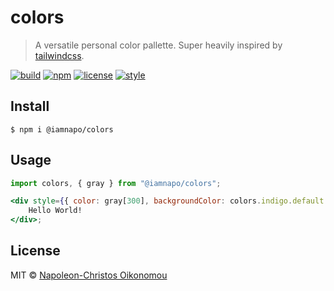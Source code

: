 # colors

> A versatile personal color pallette. Super heavily inspired by [tailwindcss](https://tailwindcss.com/).

[![build](https://img.shields.io/github/workflow/status/iamnapo/colors/Install%20%26%20test?style=for-the-badge&logo=github&label=)](https://github.com/iamnapo/colors/actions) [![npm](https://img.shields.io/npm/v/@iamnapo/colors.svg?style=for-the-badge&logo=npm&label=)](https://www.npmjs.com/package/@iamnapo/colors) [![license](https://img.shields.io/github/license/iamnapo/colors.svg?style=for-the-badge)](./LICENSE) [![style](https://img.shields.io/badge/style-iamnapo-cyan.svg?style=for-the-badge)](https://iamnapo.me)

## Install

```console
$ npm i @iamnapo/colors
```

## Usage

```jsx
import colors, { gray } from "@iamnapo/colors";

<div style={{ color: gray[300], backgroundColor: colors.indigo.default }}>
	Hello World!
</div>;
```

## License

MIT © [Napoleon-Christos Oikonomou](https://iamnapo.me)
